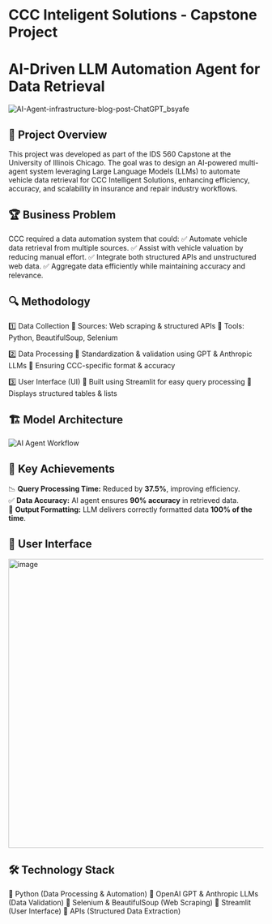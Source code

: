 # CCC Inteligent Solutions - Capstone Project
# AI-Driven LLM Automation Agent for Data Retrieval
![AI-Agent-infrastructure-blog-post-ChatGPT_bsyafe](https://github.com/user-attachments/assets/fc202d70-5be2-4824-9a14-7b0a669e5651)

## 🚀 Project Overview
This project was developed as part of the IDS 560 Capstone at the University of Illinois Chicago. The goal was to design an AI-powered multi-agent system leveraging Large Language Models (LLMs) to automate vehicle data retrieval for CCC Intelligent Solutions, enhancing efficiency, accuracy, and scalability in insurance and repair industry workflows.

## 🏆 Business Problem
CCC required a data automation system that could:
✅ Automate vehicle data retrieval from multiple sources.
✅ Assist with vehicle valuation by reducing manual effort.
✅ Integrate both structured APIs and unstructured web data.
✅ Aggregate data efficiently while maintaining accuracy and relevance.

## 🔍 Methodology
1️⃣ Data Collection
📌 Sources: Web scraping & structured APIs
📌 Tools: Python, BeautifulSoup, Selenium

2️⃣ Data Processing
📌 Standardization & validation using GPT & Anthropic LLMs
📌 Ensuring CCC-specific format & accuracy

3️⃣ User Interface (UI)
📌 Built using Streamlit for easy query processing
📌 Displays structured tables & lists

## 🏗️ Model Architecture  
![AI Agent Workflow](https://github.com/user-attachments/assets/5584977c-15b0-4b8f-a99d-2752d45f5896)

## 🎯 Key Achievements
📉 **Query Processing Time:** Reduced by **37.5%**, improving efficiency.  
✅ **Data Accuracy:** AI agent ensures **90% accuracy** in retrieved data.  
📌 **Output Formatting:** LLM delivers correctly formatted data **100% of the time**.  

## 🎨 User Interface 
<img width="570" alt="image" src="https://github.com/user-attachments/assets/41610d5c-7d51-4099-a345-d79d5dac6bc9" />

## 🛠 Technology Stack
🔹 Python (Data Processing & Automation)
🔹 OpenAI GPT & Anthropic LLMs (Data Validation)
🔹 Selenium & BeautifulSoup (Web Scraping)
🔹 Streamlit (User Interface)
🔹 APIs (Structured Data Extraction)
